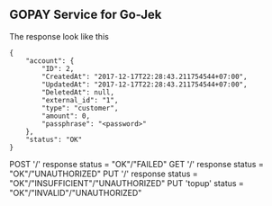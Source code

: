 ## GOPAY Service for Go-Jek

The response look like this
```
{
    "account": {
        "ID": 2,
        "CreatedAt": "2017-12-17T22:28:43.211754544+07:00",
        "UpdatedAt": "2017-12-17T22:28:43.211754544+07:00",
        "DeletedAt": null,
        "external_id": "1",
        "type": "customer",
        "amount": 0,
        "passphrase": "<password>"
    },
    "status": "OK"
}
```

POST '/' response status = "OK"/"FAILED"
GET '/' response status = "OK"/"UNAUTHORIZED"
PUT '/' response status = "OK"/"INSUFFICIENT"/"UNAUTHORIZED"
PUT 'topup' status = "OK"/"INVALID"/"UNAUTHORIZED"